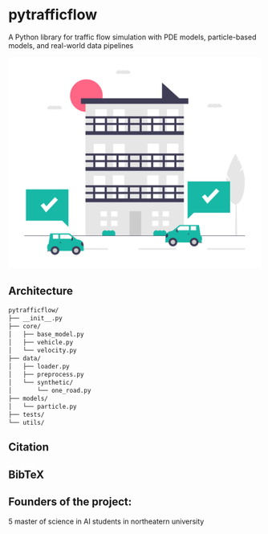 # pytrafficflow

A Python library for traffic flow simulation with PDE models, particle-based models, and real-world data pipelines


![car image](https://github.com/tiagomonteiro0715/pytrafficflow/blob/main/traffic_image.png)


## Architecture

```
pytrafficflow/
├── __init__.py 
├── core/ 
│   ├── base_model.py  
│   ├── vehicle.py  
│   └── velocity.py 
├── data/  
│   ├── loader.py 
│   ├── preprocess.py  
│   └── synthetic/
│       └── one_road.py 
├── models/
│   └── particle.py
├── tests/ 
└── utils/
```

## Citation


## BibTeX


## Founders of the project:

5 master of science in AI students in northeatern university
